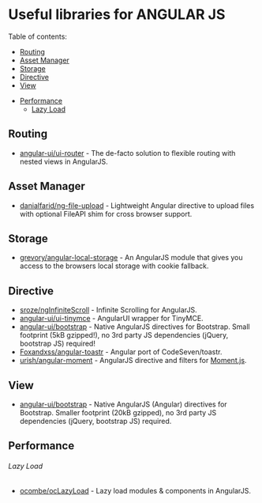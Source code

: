 # Useful libraries for ANGULAR JS

Table of contents:
* [Routing](#routing)
* [Asset Manager](#asset-manager)
* [Storage](#storage)
* [Directive](#directive)
* [View](#view)
- [Performance](#performance)
    - [Lazy Load](#lazy-load)


## Routing
* [angular-ui/ui-router](https://github.com/angular-ui/ui-router) - The de-facto solution to flexible routing with nested views in AngularJS.

## Asset Manager
* [danialfarid/ng-file-upload](https://github.com/danialfarid/ng-file-upload) - Lightweight Angular directive to upload files with optional FileAPI shim for cross browser support.

## Storage
* [grevory/angular-local-storage](https://github.com/grevory/angular-local-storage) - An AngularJS module that gives you access to the browsers local storage with cookie fallback.

## Directive
* [sroze/ngInfiniteScroll](https://github.com/sroze/ngInfiniteScroll/) - Infinite Scrolling for AngularJS.
* [angular-ui/ui-tinymce](https://github.com/angular-ui/ui-tinymce) - AngularUI wrapper for TinyMCE.
* [angular-ui/bootstrap](https://github.com/angular-ui/bootstrap) - Native AngularJS directives for Bootstrap. Small footprint (5kB gzipped!), no 3rd party JS dependencies (jQuery, bootstrap JS) required!
* [Foxandxss/angular-toastr](https://github.com/Foxandxss/angular-toastr) - Angular port of CodeSeven/toastr.
* [urish/angular-moment](https://github.com/urish/angular-moment) - AngularJS directive and filters for [Moment.js](https://momentjs.com/).


## View
* [angular-ui/bootstrap](https://github.com/angular-ui/bootstrap) - Native AngularJS (Angular) directives for Bootstrap. Smaller footprint (20kB gzipped), no 3rd party JS dependencies (jQuery, bootstrap JS) required. 

## Performance

###### Lazy Load
 - [ocombe/ocLazyLoad](https://github.com/ocombe/ocLazyLoad) - Lazy load modules & components in AngularJS.

